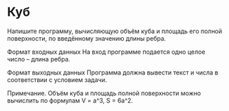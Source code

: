 # Куб

Напишите программу, вычисляющую объём куба и площадь его полной поверхности, по введённому значению длины ребра.

Формат входных данных
На вход программе подается одно целое число – длина ребра.

Формат выходных данных
Программа должна вывести текст и числа в соответствии с условием задачи.

Примечание. Объём куба и площадь полной поверхности можно вычислить по формулам V = a^3, S = 6a^2. 